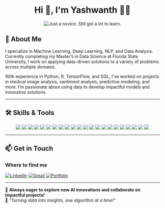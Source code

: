 <h1 align="center">Hi 👋, I'm Yashwanth 👨‍💻</h1>
<p align="center">
  <img src="https://readme-typing-svg.herokuapp.com?color=%2336BCF7&size=16&center=true&vCenter=true&width=485&lines=I'm+a+Data+Scientist+and+AI+enthusiast.;and+also+a+Data+Analyst+📊;🔍+I+analyze+data+to+uncover+insights+and+solutions.+🤖" alt="Just a novice. Still got a lot to learn." />
</p>

## 🚀 About Me
I specialize in Machine Learning, Deep Learning, NLP, and Data Analysis. Currently completing my Master’s in Data Science at Florida State University, I work on applying data-driven solutions to a variety of problems across multiple domains.

With experience in Python, R, TensorFlow, and SQL, I've worked on projects in medical image analysis, sentiment analysis, predictive modeling, and more. I’m passionate about using data to develop impactful models and innovative solutions.

---

## 🛠️ Skills & Tools  
<p align="center">
  <img src="https://img.shields.io/badge/Python-3776AB?style=for-the-badge&logo=python&logoColor=white" />
  <img src="https://img.shields.io/badge/R-276DC3?style=for-the-badge&logo=r&logoColor=white" />
  <img src="https://img.shields.io/badge/Java-007396?style=for-the-badge&logo=java&logoColor=white" />
  <img src="https://img.shields.io/badge/MySQL-4479A1?style=for-the-badge&logo=mysql&logoColor=white" />
  <img src="https://img.shields.io/badge/Microsoft%20SQL%20Server-CC2927?style=for-the-badge&logo=microsoft%20sql%20server&logoColor=white" />
  <img src="https://img.shields.io/badge/MongoDB-47A248?style=for-the-badge&logo=mongodb&logoColor=white" />
  <img src="https://img.shields.io/badge/PostgreSQL-336791?style=for-the-badge&logo=postgresql&logoColor=white" />
  <img src="https://img.shields.io/badge/TensorFlow-FF6F00?style=for-the-badge&logo=tensorflow&logoColor=white" />
  <img src="https://img.shields.io/badge/Keras-D00000?style=for-the-badge&logo=keras&logoColor=white" />
  <img src="https://img.shields.io/badge/OpenCV-5C3EE8?style=for-the-badge&logo=opencv&logoColor=white" />
  <img src="https://img.shields.io/badge/Scikit--learn-F7931E?style=for-the-badge&logo=scikit-learn&logoColor=white" />
  <img src="https://img.shields.io/badge/Deep%20Learning(CNN)-FF6F00?style=for-the-badge&logo=pytorch&logoColor=white" />
  <img src="https://img.shields.io/badge/NLP-007ACC?style=for-the-badge&logo=spacy&logoColor=white" />
  <img src="https://img.shields.io/badge/LLMs-800080?style=for-the-badge&logo=openai&logoColor=white" />
  <img src="https://img.shields.io/badge/Data%20Augmentation-00C853?style=for-the-badge&logo=scikitlearn&logoColor=white" />
  <img src="https://img.shields.io/badge/Docker-2496ED?style=for-the-badge&logo=docker&logoColor=white" />
  <img src="https://img.shields.io/badge/Kubernetes-326CE5?style=for-the-badge&logo=kubernetes&logoColor=white" />
  <img src="https://img.shields.io/badge/Git-F05032?style=for-the-badge&logo=git&logoColor=white" />
  <img src="https://img.shields.io/badge/DSA-008080?style=for-the-badge&logo=algorithms&logoColor=white" />
  <img src="https://img.shields.io/badge/Linux-FCC624?style=for-the-badge&logo=linux&logoColor=black" />
  <img src="https://img.shields.io/badge/Generative%20AI-ff69b4?style=for-the-badge&logo=openai&logoColor=white" />
  <img src="https://img.shields.io/badge/Data%20Visualization-ffcc00?style=for-the-badge&logo=tableau&logoColor=white" />
</p>

---

## 📫 Get in Touch
### Where to find me
[![LinkedIn](https://img.shields.io/badge/linkedin-%230077B5.svg?&style=for-the-badge&logo=linkedin&logoColor=white)](https://www.linkedin.com/in/yashwanthgowram)
[![Gmail](https://img.shields.io/badge/Gmail-%23D44638.svg?&style=for-the-badge&logo=gmail&logoColor=white)](mailto:yashwanthgowram@gmail.com)
[![Portfolio](https://img.shields.io/badge/Portfolio-%23000000.svg?&style=for-the-badge&logo=github&logoColor=white)](https://your-portfolio.com)



---

🚀 **Always eager to explore new AI innovations and collaborate on impactful projects!**  
🤖 *"Turning data into insights, one algorithm at a time!"*
